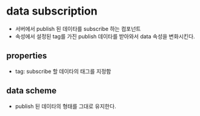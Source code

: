 # data subscription

- 서버에서 publish 된 데이타를 subscribe 하는 컴포넌트
- 속성에서 설정된 tag를 가진 publish 데이타를 받아와서 data 속성을 변화시킨다.

## properties
  - tag: subscribe 할 데이타의 태그를 지정함

## data scheme
  - publish 된 데이타의 형태를 그대로 유지한다.
